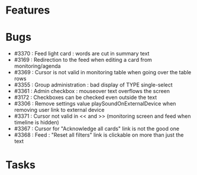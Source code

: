 # Features


# Bugs

 - #3370 : Feed light card : words are cut in summary text 
 - #3169 : Redirection to the feed when editing a card from monitoring/agenda
 - #3369 : Cursor is not valid in monitoring table when going over the table rows
 - #3355 : Group administration : bad display of TYPE single-select
 - #3361 : Admin checkbox : mouseover text overflows the screen
 - #3172 : Checkboxes can be checked even outside the text
 - #3306 : Remove settings value playSoundOnExternalDevice when removing user link to external device
 - #3371 : Cursor not valid in << and >> (monitoring screen and feed when timeline is hidden)
 - #3367 : Cursor for "Acknowledge all cards" link is not the good one
 - #3368 : Feed : "Reset all filters" link is clickable on more than just the text

# Tasks
